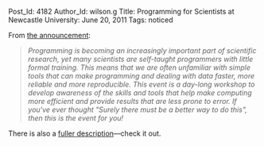 Post_Id: 4182
Author_Id: wilson.g
Title: Programming for Scientists at Newcastle University: June 20, 2011
Tags: noticed

<p>From <a href="http://conferences.ncl.ac.uk/sciprog/">the announcement</a>:</p>
<blockquote><p><em>Programming is becoming an increasingly important part of scientific research, yet many scientists are self-taught programmers with little formal training. This means that we are often unfamiliar with simple tools that can make programming and dealing with data faster, more reliable and more reproducible. This event is a day-long workshop to develop awareness of the skills and tools that help make computing more efficient and provide results that are less prone to error. If you've ever thought "Surely there must be a better way to do this", then this is the event for you!</em></p></blockquote>
<p>There is also a <a href="http://www.vitae.ac.uk/policy-practice/1756-392261/Effective-use-of-programming-in-scientific-research---producing-more-reliable-results-more-quickly.html">fuller description</a>&mdash;check it out.</p>
